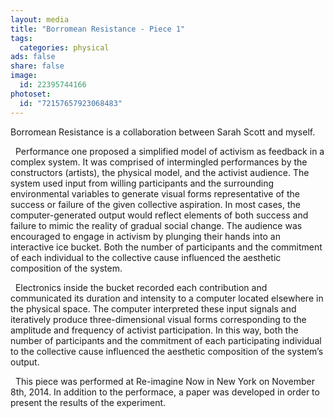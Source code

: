 ```yaml
---
layout: media
title: "Borromean Resistance - Piece 1"
tags:
  categories: physical
ads: false
share: false
image:
  id: 22395744166
photoset:
  id: "72157657923068483"
---
```


Borromean Resistance is a collaboration between Sarah Scott and myself.

&nbsp; Performance one proposed a simplified model of activism as feedback in a complex system. It was comprised of intermingled performances by the constructors (artists), the physical model, and the activist audience. The system used input from willing participants and the surrounding environmental variables to generate visual forms representative of the success or failure of the given collective aspiration. In most cases, the computer-generated output would reflect elements of both success and failure to mimic the reality of gradual social change. The audience was encouraged to engage in activism by plunging their hands into an interactive ice bucket. Both the number of participants and the commitment of each individual to the collective cause influenced the aesthetic composition of the system.

&nbsp; Electronics inside the bucket recorded each contribution and communicated its duration and intensity to a computer located elsewhere in the physical space. The computer interpreted these input signals and iteratively produce three-dimensional visual forms corresponding to the amplitude and frequency of activist participation. In this way, both the number of participants and the commitment of each participating individual to the collective cause influenced the aesthetic composition of the system’s output.

&nbsp; This piece was performed at Re-imagine Now in New York on November 8th, 2014. In addition to the performace, a paper was developed in order to present the results of the experiment.